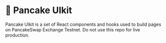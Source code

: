 # 🥞 Pancake UIkit

Pancake UIkit is a set of React components and hooks used to build pages on PancakeSwap Exchange Testnet. 
Do not use this repo for live production.
